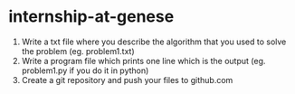 # internship-at-genese

1. Write a txt file where you describe the algorithm that you used to solve the problem (eg. problem1.txt) <br>
2. Write a program file which prints one line which is the output (eg. problem1.py if you do it in python) <br>
3. Create a git repository and push your files to github.com
